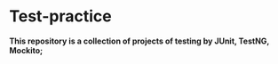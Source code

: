 # Test-practice
**This repository is a collection of projects of testing by JUnit, TestNG, Mockito;**
##
